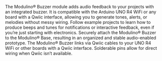 <FeatureDescription>
The Modulino® Buzzer module adds audio feedback to your projects with an integrated buzzer. It is compatible with the Arduino UNO R4 WiFi or any board with a Qwiic interface, allowing you to generate tones, alerts, or melodies without messy wiring.
</FeatureDescription>

<FeatureList>
  <Feature title="Beginner Friendly" image="led">
    Follow example projects to learn how to produce beeps and tunes for notifications or interactive feedback, even if you’re just starting with electronics.
  </Feature>
  <Feature title="Modulino® Base" image="configurability">
    Securely attach the Modulino® Buzzer to the Modulino® Base, resulting in an organized and stable audio-enabled prototype.
  </Feature>
  <Feature title="Qwiic & Solderable Pins" image="connection">
    The Modulino® Buzzer links via Qwiic cables to your UNO R4 WiFi or other boards with a Qwiic interface. Solderable pins allow for direct wiring when Qwiic isn’t available.
  </Feature>
</FeatureList>
